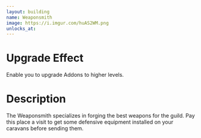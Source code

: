 ```yaml
---
layout: building
name: Weaponsmith
image: https://i.imgur.com/huAS2WM.png
unlocks_at:
---
```


# Upgrade Effect

Enable you to upgrade Addons to higher levels.

# Description

The Weaponsmith specializes in forging the best weapons for the guild. Pay this place a visit to get some defensive equipment installed on your caravans before sending them.

